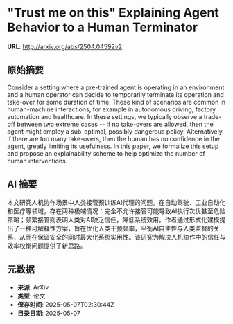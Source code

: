 # "Trust me on this" Explaining Agent Behavior to a Human Terminator

**URL**: http://arxiv.org/abs/2504.04592v2

## 原始摘要

Consider a setting where a pre-trained agent is operating in an environment
and a human operator can decide to temporarily terminate its operation and
take-over for some duration of time. These kind of scenarios are common in
human-machine interactions, for example in autonomous driving, factory
automation and healthcare. In these settings, we typically observe a trade-off
between two extreme cases -- if no take-overs are allowed, then the agent might
employ a sub-optimal, possibly dangerous policy. Alternatively, if there are
too many take-overs, then the human has no confidence in the agent, greatly
limiting its usefulness. In this paper, we formalize this setup and propose an
explainability scheme to help optimize the number of human interventions.


## AI 摘要

本文研究人机协作场景中人类接管预训练AI代理的问题。在自动驾驶、工业自动化和医疗等领域，存在两种极端情况：完全不允许接管可能导致AI执行次优甚至危险策略；频繁接管则表明人类对AI缺乏信任，降低系统效用。作者通过形式化建模提出了一种可解释性方案，旨在优化人类干预频率，平衡AI自主性与人类监督的关系，从而在保证安全的同时最大化系统实用性。该研究为解决人机协作中的信任与效率权衡问题提供了新思路。

## 元数据

- **来源**: ArXiv
- **类型**: 论文
- **保存时间**: 2025-05-07T02:30:44Z
- **目录日期**: 2025-05-07
